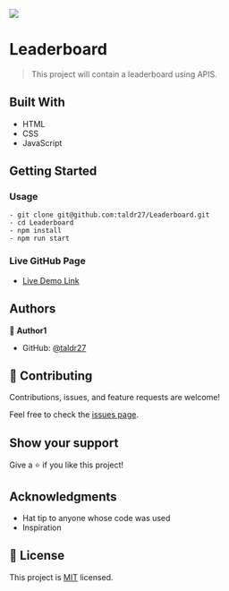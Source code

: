 ![](https://img.shields.io/badge/Microverse-blueviolet)

# Leaderboard

> This project will contain a leaderboard using APIS.

## Built With

- HTML
- CSS
- JavaScript

## Getting Started

### Usage
```
- git clone git@github.com:taldr27/Leaderboard.git
- cd Leaderboard
- npm install
- npm run start 
```
### Live GitHub Page
- [Live Demo Link](https://taldr27.github.io/Leaderboard/)

## Authors

👤 **Author1**

- GitHub: [@taldr27](https://github.com/taldr27)

## 🤝 Contributing

Contributions, issues, and feature requests are welcome!

Feel free to check the [issues page](../../issues/).

## Show your support

Give a ⭐️ if you like this project!

## Acknowledgments

- Hat tip to anyone whose code was used
- Inspiration

## 📝 License

This project is [MIT](./LICENSE) licensed.

